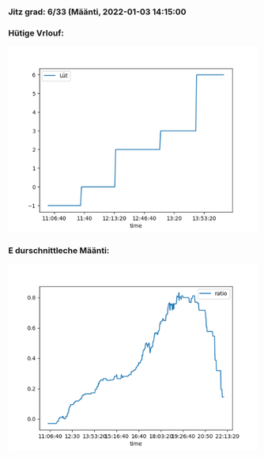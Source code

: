 ### Jitz grad: 6/33 (Määnti, 2022-01-03 14:15:00

### Hütige Vrlouf:
![Graph](Today.png)

### E durschnittleche Määnti:
![Graph](Määnti.png)